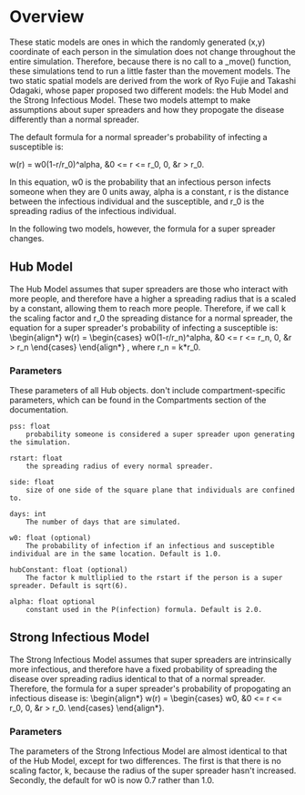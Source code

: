 # Overview

These static models are ones in which the randomly generated (x,y) coordinate of each person in the simulation does not change throughout the entire simulation. Therefore, because there is no call to a _move() function, these simulations tend to run a little faster than the movement models. The two static spatial models are derived from the work of Ryo Fujie and Takashi Odagaki, whose paper proposed two different models: the Hub Model and the Strong Infectious Model. These two models attempt to make assumptions about super spreaders and how they propogate the disease differently than a normal spreader.

The default formula for a normal spreader's probability of infecting a susceptible is:

w(r) = 
    w0(1-r/r_0)^alpha, &0 <= r <= r_0,
    0, &r > r_0.

In this equation, w0 is the probability that an infectious person infects someone when they are 0 units away, alpha is a constant, r is the distance between the infectious individual and the susceptible, and r_0 is the spreading radius of the infectious individual.

In the following two models, however, the formula for a super spreader changes.
## Hub Model
The Hub Model assumes that super spreaders are those who interact with more people, and therefore have a higher a spreading radius that is a scaled by a constant, allowing them to reach more people. Therefore, if we call k the scaling factor and r_0 the spreading distance for a normal spreader, the equation for a super spreader's probability of infecting a susceptible is:
\begin{align*}
w(r) = \begin{cases}
    w0(1-r/r_n)^alpha, &0 <= r <= r_n,
    0, &r > r_n
\end{cases}
\end{align*}
, where r_n = k*r_0. 

### Parameters

These parameters of all Hub objects. don't include compartment-specific parameters, which can be found in the Compartments section of the documentation.

    pss: float
        probability someone is considered a super spreader upon generating the simulation.
    
    rstart: float
        the spreading radius of every normal spreader.
    
    side: float
        size of one side of the square plane that individuals are confined to.
    
    days: int
        The number of days that are simulated.
    
    w0: float (optional)
        The probability of infection if an infectious and susceptible individual are in the same location. Default is 1.0.
    
    hubConstant: float (optional)
        The factor k multliplied to the rstart if the person is a super spreader. Default is sqrt(6).
    
    alpha: float optional
        constant used in the P(infection) formula. Default is 2.0.


## Strong Infectious Model
The Strong Infectious Model assumes that super spreaders are intrinsically more infectious, and therefore have a fixed probability of spreading the disease over spreading radius identical to that of a normal spreader. Therefore, the formula for a super spreader's probability of propogating an infectious disease is: 
\begin{align*}
w(r) = \begin{cases}
    w0, &0 <= r <= r_0,
    0, &r > r_0.
\end{cases}
\end{align*}.

### Parameters

The parameters of the Strong Infectious Model are almost identical to that of the Hub Model, except for two differences. The first is that there is no scaling factor, k, because the radius of the super spreader hasn't increased. Secondly, the default for w0 is now 0.7 rather than 1.0.